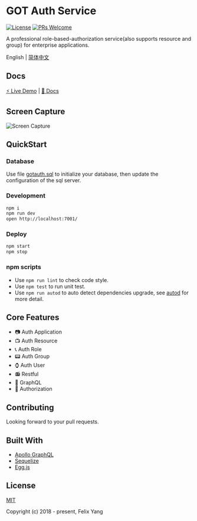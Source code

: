 # GOT Auth Service

[![License](https://img.shields.io/github/license/codetrial/got-auth-service.svg)](https://github.com/codetrial/got-auth-service)
[![PRs Welcome](https://img.shields.io/badge/PRs-welcome-brightgreen.svg?style=flat-square)](https://github.com/codetrial/got-auth-service)

A professional role-based-authorization service(also supports resource and group) for enterprise applications.

English | [简体中文](./README.zh-CN.md)

## Docs

[:zap: Live Demo](https://gotauth-api.felixpy.com/) | [:book: Docs](https://codetrial.github.io/gotauth)

## Screen Capture

![Screen Capture](.github/preview.gif)

## QuickStart

### Database

Use file [gotauth.sql](./data/gotauth.sql) to initialize your database, then update the configuration of the sql server.

### Development

```bash
npm i
npm run dev
open http://localhost:7001/
```

### Deploy

```bash
npm start
npm stop
```

### npm scripts

- Use `npm run lint` to check code style.
- Use `npm test` to run unit test.
- Use `npm run autod` to auto detect dependencies upgrade, see [autod](https://www.npmjs.com/package/autod) for more detail.

## Core Features

- :camera: Auth Application
- :tv: Auth Resource
- :telephone_receiver: Auth Role
- :pager: Auth Group
- :watch: Auth User
- :radio: Restful
- :mag_right: GraphQL
- :ghost: Authorization

## Contributing

Looking forward to your pull requests.

## Built With

- [Apollo GraphQL](https://github.com/apollographql/apollo-server)
- [Sequelize](https://github.com/sequelize/sequelize)
- [Egg.js](https://github.com/eggjs/egg)

## License

[MIT](http://opensource.org/licenses/MIT)

Copyright (c) 2018 - present, Felix Yang

